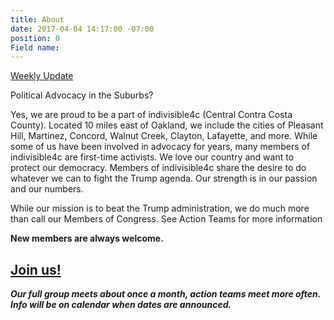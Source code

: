 ```yaml
---
title: About
date: 2017-04-04 14:17:00 -07:00
position: 0
Field name: 
---
```


[Weekly Update](https://www.facebook.com/notes/indivisible-central-contra-costa-county/weekly-update-and-calls-to-action-49/823937337745551/)

Political Advocacy in the Suburbs?

Yes, we are proud to be a part of indivisible4c (Central Contra Costa County). Located 10 miles east of Oakland, we include the cities of Pleasant Hill, Martinez, Concord, Walnut Creek, Clayton, Lafayette, and more. While some of us have been involved in advocacy for years, many members of indivisible4c are first-time activists. We love our country and want to protect our democracy. Members of indivisible4c share the desire to do whatever we can to fight the Trump agenda. Our strength is in our passion and our numbers.

While our mission is to beat the Trump administration, we do much more than call our Members of Congress. See Action Teams for more information

**New members are always welcome.**

## [Join us!](https://www.facebook.com/groups/413800492297720/)

***Our full group meets about once a month, action teams meet more often. Info will be on calendar when dates are announced.***